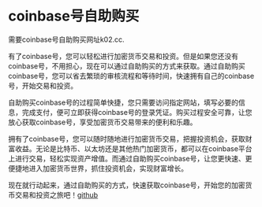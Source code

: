 # coinbase号自助购买

需要coinbase号自助购买网址k02.cc.

有了coinbase号，您可以轻松进行加密货币交易和投资。但是如果您还没有coinbase号，不用担心，现在可以通过自助购买的方式来获取。通过自助购买coinbase号，您可以省去繁琐的审核流程和等待时间，快速拥有自己的coinbase号，开始交易和投资。

自助购买coinbase号的过程简单快捷，您只需要访问指定网站，填写必要的信息，完成支付，便可立即获得coinbase号的登录凭证。购买过程安全可靠，让您放心获取coinbase号，享受加密货币交易带来的便利和乐趣。

拥有了coinbase号，您可以随时随地进行加密货币交易，把握投资机会，获取财富收益。无论是比特币、以太坊还是其他热门加密货币，都可以在coinbase平台上进行交易，轻松实现资产增值。而通过自助购买coinbase号，让您更快速、更便捷地进入加密货币世界，抓住投资机会，实现财富增长。

现在就行动起来，通过自助购买的方式，快速获取coinbase号，开始您的加密货币交易和投资之旅吧！[github](https://github.com)